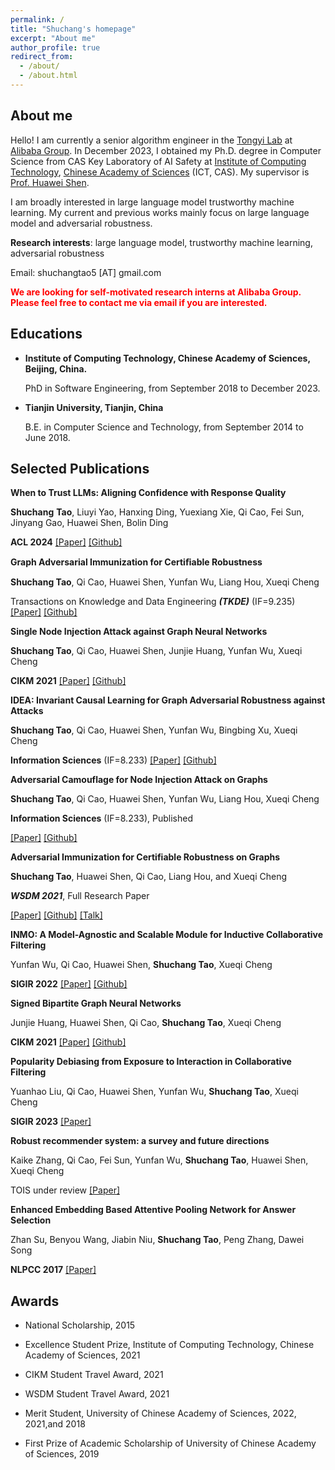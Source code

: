 ```yaml
---
permalink: /
title: "Shuchang's homepage"
excerpt: "About me"
author_profile: true
redirect_from: 
  - /about/
  - /about.html
---
```


## About me

Hello! I am currently a senior algorithm engineer in the [Tongyi Lab](https://tongyi.aliyun.com/) at [Alibaba Group](https://www.alibabagroup.com/). In December 2023, I obtained my Ph.D. degree in Computer Science from CAS Key Laboratory of AI Safety at [Institute of Computing Technology](http://www.ict.cas.cn/), [Chinese Academy of Sciences](https://www.cas.cn/) (ICT, CAS). My supervisor is [Prof. Huawei Shen](http://www.ict.cas.cn/sourcedb_2018_ict_cas/cn/jssrck/201402/t20140221_4037648.html ). 

I am broadly interested in large language model trustworthy machine learning. My current and previous works mainly focus on large language model and adversarial robustness. 

**Research interests**: large language model, trustworthy machine learning, adversarial robustness

Email: shuchangtao5 [AT] gmail.com

<span style="color: red;">**We are looking for self-motivated research interns at Alibaba Group. Please feel free to contact me via email if you are interested.**</span>

## Educations

- **Institute of Computing Technology, Chinese Academy of Sciences, Beijing, China.**
  
  PhD in Software Engineering, from September 2018 to December 2023.
  
- **Tianjin University, Tianjin, China**

  B.E. in Computer Science and Technology, from September 2014 to June 2018.



## Selected Publications


**When to Trust LLMs: Aligning Confidence with Response Quality**

**Shuchang** **Tao**, Liuyi Yao, Hanxing Ding, Yuexiang Xie, Qi Cao, Fei Sun, Jinyang Gao, Huawei Shen, Bolin Ding

**ACL 2024** [[Paper]](https://arxiv.org/abs/2404.17287) [[Github]](https://github.com/TaoShuchang/CONQORD)

**Graph Adversarial Immunization for Certiﬁable Robustness**

**Shuchang Tao**,  Qi Cao, Huawei Shen, Yunfan Wu, Liang Hou, Xueqi Cheng

Transactions on Knowledge and Data Engineering ***(TKDE)*** (IF=9.235) [[Paper]](https://arxiv.org/abs/2302.08051) [[Github]](https://github.com/TaoShuchang/AdvImmune_node/)

**Single Node Injection Attack against Graph Neural Networks**

**Shuchang Tao**, Qi Cao, Huawei Shen, Junjie Huang, Yunfan Wu, Xueqi Cheng

 **CIKM 2021** [[Paper]](https://arxiv.org/abs/2108.13049) [[Github]](https://github.com/TaoShuchang/G-NIA)

**IDEA: Invariant Causal Learning for Graph Adversarial Robustness against Attacks**

**Shuchang Tao**,  Qi Cao, Huawei Shen, Yunfan Wu, Bingbing Xu, Xueqi Cheng

**Information Sciences** (IF=8.233) [[Paper]](https://arxiv.org/abs/2305.15792) [[Github]](https://github.com/TaoShuchang/IDEA_repo)

**Adversarial Camouflage for Node Injection Attack on Graphs**

**Shuchang Tao**,  Qi Cao, Huawei Shen, Yunfan Wu, Liang Hou, Xueqi Cheng

**Information Sciences** (IF=8.233), Published

[[Paper]](https://arxiv.org/abs/2208.01819) [[Github]](https://github.com/TaoShuchang/CANA)

**Adversarial Immunization for Certifiable Robustness on Graphs**

**Shuchang Tao**, Huawei Shen, Qi Cao, Liang Hou, and Xueqi Cheng

 ***WSDM 2021***, Full Research Paper

[[Paper]](https://arxiv.org/abs/2007.09647) [[Github]](https://github.com/TaoShuchang/AdvImmune) [[Talk]](https://www.bilibili.com/video/BV1n5411m7ZH)

**INMO: A Model-Agnostic and Scalable Module for Inductive Collaborative Filtering**

Yunfan Wu, Qi Cao, Huawei Shen, **Shuchang Tao**, Xueqi Cheng

 **SIGIR 2022** [[Paper]](https://arxiv.org/abs/2107.05247) [[Github]](https://github.com/WuYunfan/igcn_cf)

**Signed Bipartite Graph Neural Networks**

Junjie Huang, Huawei Shen, Qi Cao, **Shuchang Tao**, Xueqi Cheng

 **CIKM 2021** [[Paper]](https://arxiv.org/abs/2108.09638) [[Github]](https://github.com/huangjunjie-cs/SBGNN)

**Popularity Debiasing from Exposure to Interaction in Collaborative Filtering**

Yuanhao Liu, Qi Cao, Huawei Shen, Yunfan Wu, **Shuchang Tao**, Xueqi Cheng

 **SIGIR 2023** [[Paper]](https://arxiv.org/abs/2305.05204) 

**Robust recommender system: a survey and future directions**

Kaike Zhang, Qi Cao, Fei Sun, Yunfan Wu, **Shuchang Tao**, Huawei Shen, Xueqi Cheng

TOIS under review [[Paper]](https://arxiv.org/abs/2309.02057) 

**Enhanced Embedding Based Attentive Pooling Network for Answer Selection**

Zhan Su, Benyou Wang, Jiabin Niu, **Shuchang Tao**, Peng Zhang, Dawei Song

 **NLPCC 2017** [[Paper]](https://www.researchgate.net/profile/Benyou-Wang/publication/322248056_Enhanced_Embedding_Based_Attentive_Pooling_Network_for_Answer_Selection/links/5bee7eb7299bf1124fd6014c/Enhanced-Embedding-Based-Attentive-Pooling-Network-for-Answer-Selection.pdf) 





## Awards

- National Scholarship, 2015

- Excellence Student Prize, Institute of Computing Technology, Chinese Academy of Sciences, 2021

- CIKM Student Travel Award, 2021

- WSDM Student Travel Award, 2021

- Merit Student, University of Chinese Academy of Sciences, 2022, 2021,and 2018

- First Prize of Academic Scholarship of University of Chinese Academy of Sciences, 2019

  

